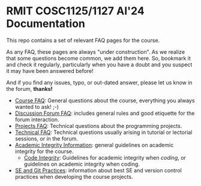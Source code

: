 # RMIT COSC1125/1127 AI'24 Documentation

This repo contains a set of relevant FAQ pages for the course.

As any FAQ, these pages are always "under construction". As we realize that some questions become common, we add them here. So, bookmark it and check it regularly, particularly when you have a doubt and you suspect it may have been answered before!

And if you find any issues, typo, or out-dated answer, please let us know in the forum, **thanks!**

- [Course FAQ](FAQ-COURSE.md): General questions about the course, everything you always wanted to ask! ;-)
- [Discussion Forum FAQ](https://docs.google.com/document/d/1HdrY91LIPRZOEni_jsCwmN8Oc8MrUzljen6qHzbtQeU/edit?usp=sharing): includes general rules and good etiquette for the forum interaction.
- [Projects FAQ](FAQ-PROJECTS.md): Technical questions about the programming projects.
- [Technical FAQ](FAQ-TECHNICAL.md): Technical questions usually arising in tutorial or lectorial sessions, or in the forum.
- [Academic Integrity Information](ACADEMIC_INTEGRITY.md): general guidelines on academic integrity for the course.
  - [Code Integrity](CODE-INTEGRITY.md): Guidelines for academic integrity when _coding_, or guidelines on academic integrity when coding.
- [SE and Git Practices](SE-PRACTICES.md): information about best SE and version control practices when developing the course projects.
